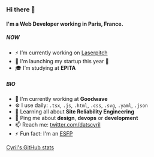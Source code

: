 
### Hi there 👋

#### I'm a Web Developer working in Paris, France.

##### NOW

- ⚡️ I’m currently working on [Laserpitch](https://laserpitch.com/)
- 🚀 I'm launching my startup this year 🚀
- 🎓 I’m studying at **EPITA**


##### BIO

- 🏢 I'm currently working at **Goodwave**
- ⚙️ I use daily: `.tsx`, `.js`, `.html`, `.css`, `.svg`, `.yaml`, `.json`
- 🌱 Learning all about **Site Reliability Engineering**
- 💬 Ping me about **design**, **devops** or **development**
- 📫 Reach me: [twitter.com/datscyril](https://twitter.com/datscyril)
- ⚡️ Fun fact: I'm an [ESFP](https://www.16personalities.com/esfp-personality)


[Cyril's GitHub stats](https://github-readme-stats.vercel.app/api?username=datscyril&count_private=true&show_icons=true&show_icons=true&theme=radical)
